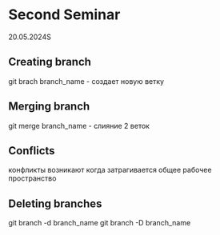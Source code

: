 # Second Seminar
20.05.2024S
## Creating branch
git brach branch_name - создает новую ветку
## Merging branch
git merge branch_name - слияние 2 веток
## Conflicts
конфликты возникают когда затрагивается общее рабочее пространство
## Deleting branches
git branch -d branch_name
git branch -D branch_name